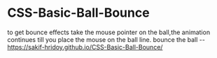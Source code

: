 # CSS-Basic-Ball-Bounce
to get bounce effects take the mouse pointer on the ball,the animation continues till you place the mouse on the ball line.
bounce the ball -- https://sakif-hridoy.github.io/CSS-Basic-Ball-Bounce/
